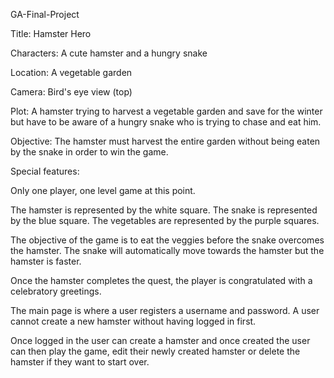 GA-Final-Project

Title: Hamster Hero

Characters: A cute hamster and a hungry snake

Location: A vegetable garden

Camera: Bird's eye view (top)

Plot: A hamster trying to harvest a vegetable garden and save for the winter but have to be aware of a hungry snake who is trying to chase and eat him.

Objective: The hamster must harvest the entire garden without being eaten by the snake in order to win the game.

Special features:

Only one player, one level game at this point.

The hamster is represented by the white square.
The snake is represented by the blue square.
The vegetables are represented by the purple squares. 

The objective of the game is to eat the veggies before the snake overcomes the hamster. The snake will automatically move towards the hamster but the hamster is faster.

Once the hamster completes the quest, the player is congratulated with a celebratory greetings.

The main page is where a user registers a username and password. A user cannot create a new hamster without having logged in first. 

Once logged in the user can create a hamster and once created the user can then play the game, edit their newly created hamster or delete the hamster if they want to start over. 
